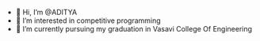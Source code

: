 - 👋 Hi, I’m @ADITYA
- 👀 I’m interested in competitive programming
- 🌱 I’m currently pursuing my graduation in Vasavi College Of Engineering

<!---
ADITYA-176/ADITYA-176 is a ✨ special ✨ repository because its `README.md` (this file) appears on your GitHub profile.
You can click the Preview link to take a look at your changes.
--->
